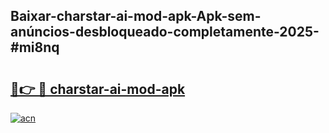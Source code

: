 ## Baixar-charstar-ai-mod-apk-Apk-sem-anúncios-desbloqueado-completamente-2025-#mi8nq

# <h2><a href="https://ainizakaria.my?title=charstar-ai-mod-apk&ref=20M">🔗👉 🔴 charstar-ai-mod-apk</a></h2>

[![acn](https://github.com/user-attachments/assets/0f9c940e-d8b0-45ae-aac7-cd30a18b3e1c)](https://ainizakaria.my?title=charstar-ai-mod-apk&ref=20M)

